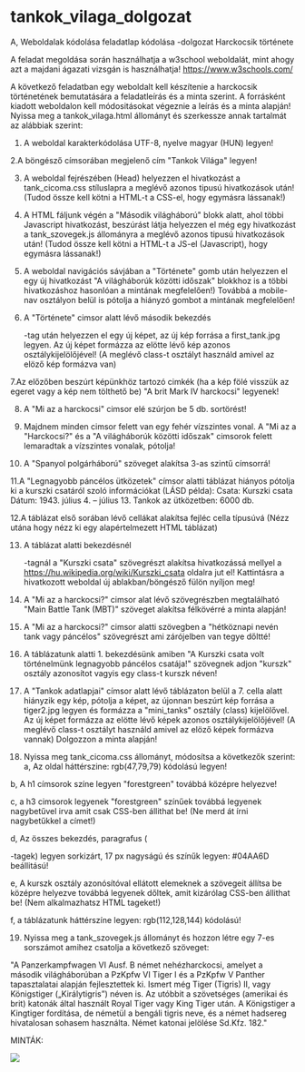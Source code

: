 # tankok_vilaga_dolgozat


A, Weboldalak kódolása feladatlap kódolása -dolgozat
Harckocsik története

A feladat megoldása során használhatja a w3school weboldalát, mint ahogy azt a majdani ágazati vizsgán is használhatja!
https://www.w3schools.com/

A következő feladatban egy weboldalt kell készítenie a harckocsik történetének bemutatására a feladatleírás és a minta szerint. A forrásként kiadott weboldalon kell módositásokat végeznie a leírás és a minta alapján! Nyissa meg a tankok_vilaga.html állományt és szerkessze annak tartalmát az alábbiak szerint:

  1. A weboldal karakterkódolása UTF-8, nyelve magyar (HUN) legyen! 
  
  2.A böngésző címsorában megjelenő cím "Tankok Világa" legyen!
  
  3.  A weboldal fejrészében (Head) helyezzen el hivatkozást a tank_cicoma.css stíluslapra a meglévő azonos tipusú hivatkozások után! (Tudod össze kell kötni a HTML-t a CSS-el, hogy egymásra lássanak!)
  
 4. A HTML fáljunk végén a "Második világháború" blokk alatt, ahol többi Javascript hivatkozást, beszúrást látja helyezzen el még egy hivatkozást a tank_szovegek.js állományra a meglévő azonos tipusú hivatkozások után! (Tudod össze kell kötni a HTML-t a JS-el (Javascript), hogy egymásra lássanak!)
 
 5. A weboldal navigációs sávjában a "Története" gomb után helyezzen el egy új hivatkozást "A világháborúk közötti időszak" blokkhoz is a többi hivatkozáshoz hasonlóan a mintának megfelelően!) Továbbá a mobile-nav osztályon belül is pótolja a hiányzó gombot a mintának megfelelően! 
 
 6. A "Története" cimsor alatt lévő második bekezdés <p> -tag után helyezzen el egy új képet, az új kép forrása a first_tank.jpg legyen. Az új képet formázza az elötte lévő kép azonos osztálykijelölőjével! (A meglévő class-t osztályt használd amivel az elöző kép formázva van) 
 

 7.Az előzőben beszúrt képünkhöz tartozó cimkék (ha a kép fölé visszük az egeret vagy a kép nem tölthető be) "A brit Mark IV harckocsi" legyenek! 
 
 8. A "Mi az a harckocsi" cimsor elé szúrjon be 5 db. sortörést!
 
 9. Majdnem minden cimsor felett van egy fehér vízszintes vonal. A "Mi az a "Harckocsi?" és a "A világháborúk közötti időszak" cimsorok felett lemaradtak a vízszintes vonalak, pótolja! 
 
 10. A "Spanyol polgárháború" szöveget alakítsa 3-as szintű címsorrá! 
 
 11.A "Legnagyobb páncélos ütközetek" címsor alatti táblázat hiányos pótolja ki a kurszki csatáról szoló információkat (LÁSD példa): Csata: Kurszki csata Dátum: 1943. július 4. – július 13.
 Tankok az ütközetben: 6000 db.
 
 12.A táblázat első sorában lévő cellákat alakítsa fejléc cella típusúvá (Nézz utána hogy nézz ki egy alapértelmezett HTML táblázat)
 
 13. A táblázat alatti bekezdésnél <p> -tagnál a "Kurszki csata" szövegrészt alakítsa hivatkozássá mellyel a https://hu.wikipedia.org/wiki/Kurszki_csata oldalra jut el! Kattintásra a hivatkozott weboldal új ablakban/böngésző fülön nyíljon meg!
 
14. A "Mi az a harckocsi?" cimsor alat lévő szövegrészben megtalálható "Main Battle Tank (MBT)" szöveget alakítsa félkövérré a minta alapján!

15. A "Mi az a harckocsi?" cimsor alatti szövegben a "hétköznapi nevén tank vagy páncélos" szövegrészt ami zárójelben van tegye dőltté!

16. A táblázatunk alatti 1. bekezdésünk amiben "A Kurszki csata volt történelmünk legnagyobb páncélos csatája!" szövegnek adjon "kurszk" osztály azonosítot vagyis egy class-t kurszk néven!

 17. A "Tankok adatlapjai" címsor alatt lévő táblázaton belül a 7. cella alatt hiányzik egy kép, pótolja a képet, az újonnan beszúrt kép forrása a tiger2.jpg legyen és formázza a "mini_tanks" osztály (class) kijelölővel. Az új képet formázza az elötte lévő képek azonos osztálykijelölőjével! (A meglévő class-t osztályt használd amivel az elöző képek formázva vannak) Dolgozzon a minta alapján!
 
18. Nyissa meg tank_cicoma.css állományt, módosítsa a következők szerint:
a, Az oldal háttérszine: rgb(47,79,79) kódolású legyen!

b, A h1 címsorok színe legyen "forestgreen" továbbá középre helyezve!

c, a h3 cimsorok legyenek "forestgreen" színűek továbbá legyenek nagybetűvel irva amit csak CSS-ben állithat be! (Ne merd át írni nagybetűkkel a címet!)


d, Az összes bekezdés, paragrafus (<p>-tagek) legyen sorkizárt, 17 px nagyságú és színűk legyen: #04AA6D beállitású!

e, A kurszk osztály azonósítóval ellátott elemeknek a szövegeit állítsa be középre helyezve továbbá legyenek dőltek, amit kizárólag CSS-ben állithat be! (Nem alkalmazhatsz HTML tageket!)

f, a táblázatunk háttérszíne legyen: rgb(112,128,144) kódolású!

 
 19. Nyissa meg a tank_szovegek.js állományt és hozzon létre egy 7-es sorszámot amihez csatolja a következő szöveget:
 
 "A Panzerkampfwagen VI Ausf. B német nehézharckocsi, amelyet a második világháborúban a PzKpfw VI Tiger I és a PzKpfw V Panther tapasztalatai alapján fejlesztettek ki. Ismert még Tiger (Tigris) II, vagy Königstiger („Királytigris”) néven is. Az utóbbit a szövetséges (amerikai és brit) katonák által használt Royal Tiger vagy King Tiger után. A Königstiger a Kingtiger fordítása, de németül a bengáli tigris neve, és a német hadsereg hivatalosan sohasem használta. Német katonai jelölése Sd.Kfz. 182."
 
 
  MINTÁK:
  
 <img src=pelda1.png>
 
 
 
 
 
